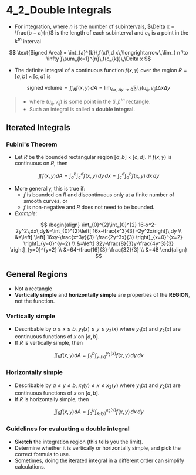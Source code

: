 # 4_2_Double Integrals

- For integration, where $n$ is the number of subintervals, $\Delta x = \frac{b − a}{n}$ is the length of each subinterval and $c_k$ is a point in the $k^{th}$ interval

$$
\text{Signed Area} = \int_{a}^{b}\,f(x)\,d x\,\longrightarrow\,\lim_{ n \to \infty }\sum_{k=1}^{n}\,f(c_{k})\,\Delta x
$$

- The definite integral of a continuous function $f(x,y)$ over the region $R=[a,b]\times[c,d]$ is

$$
\text{signed volume}=\iint_{R} f(x,y)\,dA=\lim_{ \Delta x,\Delta y \to 0 } \sum i,j(u_{ij},v_{ij})\Delta x\Delta y
$$
>
> - where $(u_{ij},v_{ij})$ is some point in the $(i,j)^{th}$ rectangle.
> - Such an integral is called a **double integral**.
>
## Iterated Integrals

### Fubini's Theorem

- Let $R$ be the bounded rectangular region $[a,b]\times[c,d]$. If $f(x,y)$ is continuous on $R$, then

$$
\iint f(x,y)dA=\int_{a}^{b}\int_{c}^{d} f(x,y)\,dy\,dx=\int_{c}^{d}\int_{a}^{b} f(x,y)\,dx\,dy
$$

- More generally, this is true if:
    - $f$ is bounded on $R$ and discontinuous only at a finite number of smooth curves, or
    - $f$ is non-negative and $R$ does not need to be bounded.
- *Example:*

$$
\begin{align}
\int_{0}^{2}\int_{0}^{2} 16-x^2-2y^2\,dx\,dy&=\int_{0}^{2}\left[ 16x-\frac{x^3}{3} -2y^2x\right]\,dy \\
&=\left[  \left[  16xy-\frac{x^3y}{3}-\frac{2y^3x}{3}  \right]_{x=0}^{x=2} \right]_{y=0}^{y=2} \\
&=\left[ 32y-\frac{8}{3}y-\frac{4y^3}{3} \right]_{y=0}^{y=2} \\
&=64-\frac{16}{3}-\frac{32}{3} \\
&=48
\end{align}
$$

## General Regions

- Not a rectangle
- **Vertically simple** and **horizontally simple** are properties of the **REGION**, not the function.

### Vertically simple

- Describable by $a≤x≤b$, $y_1(x)≤y≤y_2(x)$ where $y_1(x)$ and $y_2(x)$ are continuous functions of $x$ on $[a,b]$.
- If $R$ is vertically simple, then

$$
\iint_R f(x,y) dA=\int_{a}^{b}\int_{y_1(x)}^{y_2(x)} f(x,y)\,dy\,dx
$$

### Horizontally simple

- Describable by $a≤y≤b$, $x_1(y)≤x≤x_2(y)$ where $y_1(x)$ and $y_2(x)$ are continuous functions of $x$ on $[a,b]$.
- If $R$ is horizontally simple, then

$$
\iint_R f(x,y) dA=\int_{a}^{b}\int_{x_1(y)}^{x_2(y)} f(x,y)\,dx\,dy
$$

### Guidelines for evaluating a double integral

- **Sketch** the integration region (this tells you the limit).
- Determine whether it is vertically or horizontally simple, and pick the correct formula to use.
- Sometimes, doing the iterated integral in a different order can simplify calculations.
